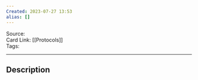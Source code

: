 ```yaml
---
Created: 2023-07-27 13:53
alias: []
---
```


Source:  
Card Link: [[Protocols]]  
Tags:

---
## Description





